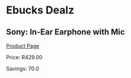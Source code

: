 
# Ebucks Dealz
## Sony: In-Ear Earphone with Mic
[Product Page](https://www.ebucks.com/web/shop/productSelected.do?prodId=1133305227&catId=1133291653)

Price: R429.00

Savings: 70.0


	
